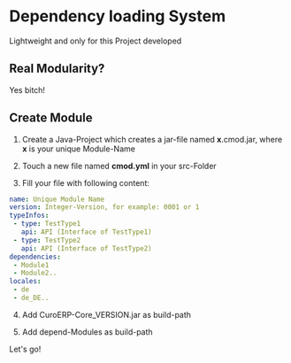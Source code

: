 # Dependency loading System

Lightweight and only for this Project developed

## Real Modularity?

Yes bitch!

## Create Module

1. Create a Java-Project which creates a jar-file named **x**.cmod.jar, where **x** is your unique Module-Name

2. Touch a new file named **cmod.yml** in your src-Folder

3. Fill your file with following content:

```yaml
name: Unique Module Name
version: Integer-Version, for example: 0001 or 1
typeInfos:
 - type: TestType1
   api: API (Interface of TestType1)
 - type: TestType2
   api: API (Interface of TestType2)
dependencies:
 - Module1
 - Module2..
locales:
 - de
 - de_DE..
```

4. Add CuroERP-Core_VERSION.jar as build-path

5. Add depend-Modules as build-path

Let's go!
